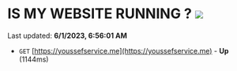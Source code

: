 # IS MY WEBSITE RUNNING ? [![](https://img.shields.io/static/v1?label=Sponsor&message=%E2%9D%A4&logo=GitHub&color=%23fe8e86)](https://github.com/sponsors/<username>)

Last updated: **6/1/2023, 6:56:01 AM**

- `GET` [https://youssefservice.me](https://youssefservice.me) - **Up** (1144ms)
